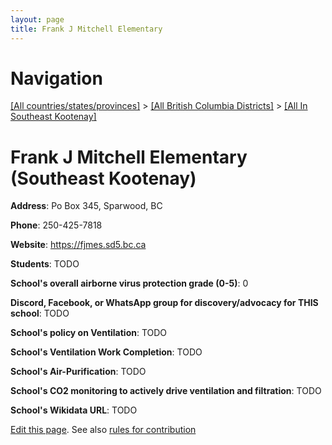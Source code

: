 ```yaml
---
layout: page
title: Frank J Mitchell Elementary
---
```

# Navigation

[[All countries/states/provinces]](../../..) > [[All British Columbia Districts]](../..) > [[All In Southeast Kootenay]](..)

# Frank J Mitchell Elementary (Southeast Kootenay)

**Address**: Po Box 345, Sparwood, BC

**Phone**: 250-425-7818

**Website**: <https://fjmes.sd5.bc.ca>

**Students**: TODO

**School's overall airborne virus protection grade (0-5)**: 0

**Discord, Facebook, or WhatsApp group for discovery/advocacy for THIS school**: TODO

**School's policy on Ventilation**: TODO

**School's Ventilation Work Completion**: TODO

**School's Air-Purification**: TODO

**School's CO2 monitoring to actively drive ventilation and filtration**: TODO

**School's Wikidata URL**: TODO


[Edit this page](https://github.com/ventilate-schools/BC/edit/main/./Southeast_Kootenay/Frank_J_Mitchell_Elementary.md). See also [rules for contribution](../../../contribution-rules/)
